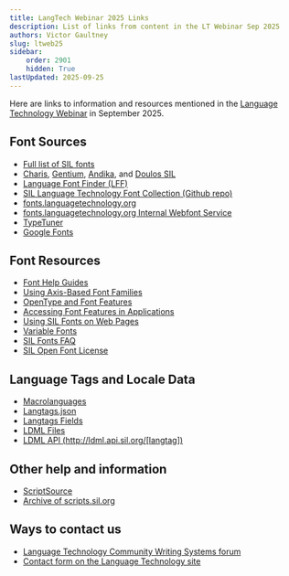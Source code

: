 ```yaml
---
title: LangTech Webinar 2025 Links
description: List of links from content in the LT Webinar Sep 2025
authors: Victor Gaultney
slug: ltweb25
sidebar:
    order: 2901
    hidden: True
lastUpdated: 2025-09-25
---
```


Here are links to information and resources mentioned in the [Language Technology Webinar][ltwebinar] in September 2025.

## Font Sources

- [Full list of SIL fonts][sil-fonts]
- [Charis][charis], [Gentium][gentium], [Andika][andika], and [Doulos SIL][doulossil]
- [Language Font Finder (LFF)][lff]
- [SIL Language Technology Font Collection (Github repo)][gfr]
- [fonts.languagetechnology.org][flo]
- [fonts.languagetechnology.org Internal Webfont Service][flo-webfonts]
- [TypeTuner][typetuner]
- [Google Fonts][google-fonts]

## Font Resources

- [Font Help Guides][sil-fonts-help]
- [Using Axis-Based Font Families][sil-fonts-axis]
- [OpenType and Font Features][opentype]
- [Accessing Font Features in Applications][sil-fonts-features]
- [Using SIL Fonts on Web Pages][sil-fonts-web]
- [Variable Fonts][google-variable-fonts]
- [SIL Fonts FAQ][sil-fonts-faq]
- [SIL Open Font License][ofl]

## Language Tags and Locale Data

- [Macrolanguages][macrolanguages]
- [Langtags.json][langtags-json]
- [Langtags Fields][langtags-fields]
- [LDML Files][ldml]
- [LDML API (http://ldml.api.sil.org/[langtag])][ldmlapi]

## Other help and information

- [ScriptSource][scriptsource]
- [Archive of scripts.sil.org][sso]

## Ways to contact us

- [Language Technology Community Writing Systems forum][community-ws-forum]
- [Contact form on the Language Technology site][sil-wstech-contact]

[andika]: https://software.sil.org/andika
[charis]: https://software.sil.org/charis
[community-ws-forum]: https://community.software.sil.org/c/writing-systems
[doulossil]: https://software.sil.org/doulos
[flo]: https://fonts.languagetechnology.org
[flo-webfonts]: https://github.com/silnrsi/fonts/blob/main/documentation/webfonts.md
[gentium]: https://software.sil.org/gentium
[gfr]: https://github.com/silnrsi/fonts
[google-fonts]: https://fonts.google.com/
[google-variable-fonts]: https://fonts.google.com/knowledge/introducing_type/introducing_variable_fonts
[macrolanguages]: /topics/writingsystems/language-tagging#macrolanguages
[langtags-fields]: https://github.com/silnrsi/langtags/blob/master/doc/langtags.md
[langtags-json]: https://ldml.api.sil.org/langtags.json
[ldml]: /topics/writingsystems/ldml
[ldmlapi]: https://ldml.api.sil.org/
[lff]: https://github.com/silnrsi/langfontfinder
[ltwebinar]: https://vimeo.com/1121931174
[ofl]: https://openfontlicense.org
[opentype]: /topics/fonts/opentype
[scriptsource]: https://scriptsource.org
[sil-fonts-axis]: https://software.sil.org/fonts/axis-based-fonts
[sil-fonts-faq]: https://software.sil.org/fonts/faq
[sil-fonts-features]: https://software.sil.org/fonts/features
[sil-fonts-help]: https://software.sil.org/fonts/guides
[sil-fonts-web]: https://software.sil.org/fonts/webfonts
[sil-fonts]: https://software.sil.org/fonts
[sil-wstech-contact]: https://software.sil.org/wstech/contact-wstech/
[sso]: https://scripts.sil.org
[typetuner]: https://typetunerweb.languagetechnology.org/ttw/fonts2go.cgi

